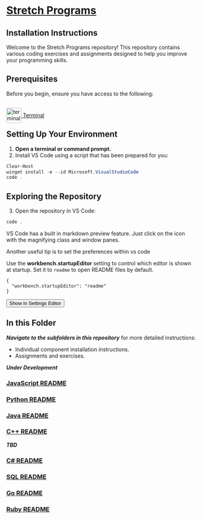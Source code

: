 # [Stretch Programs](.)

## Installation Instructions

Welcome to the Stretch Programs repository! This repository contains various coding exercises and assignments designed to help you improve your programming skills.

## Prerequisites

Before you begin, ensure you have access to the following:

[<img src="https://winaero.com/blog/wp-content/uploads/2019/06/WIndows-Terminal-icon.png" alt="terminal" width="40" style="position: relative; top: 15px;"/> Terminal](https://apps.microsoft.com/detail/9n0dx20hk701?hl=en-US&gl=US)

## Setting Up Your Environment

1. **Open a terminal or command prompt.**
2. Install VS Code using a script that has been prepared for you:

```Powershell
Clear-Host
winget install -e --id Microsoft.VisualStudioCode
code .
```

## Exploring the Repository

3. Open the repository in VS Code:

```Powershell
code .
```

VS Code has a built in markdown preview feature. Just click on the icon with the magnifying class and window panes.

Another useful tip is to set the preferences within vs code

Use the **workbench.startupEditor** setting to control which editor is shown at startup. Set it to `readme` to open README files by default.

```
{
  "workbench.startupEditor": "readme"
}
```

<button>
    Show in Settings Editor
</button>

## In this Folder

***Navigate to the subfolders in this repository*** for more detailed instructions:

- Individual component installation instructions.
- Assignments and exercises.

***Under Development***
### [JavaScript README](js/README.md)
### [Python README](python/README.md)
### [Java README](java/README.md)
### [C++ README](cpp/README.md)

***TBD***
### [C# README](cs/README.md)
### [SQL README](sqlite/README.md)
### [Go README](go/README.md)
### [Ruby README](ruby/README.md)
